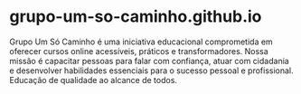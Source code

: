 # grupo-um-so-caminho.github.io
Grupo Um Só Caminho é uma iniciativa educacional comprometida em oferecer cursos online acessíveis, práticos e transformadores. Nossa missão é capacitar pessoas para falar com confiança, atuar com cidadania e desenvolver habilidades essenciais para o sucesso pessoal e profissional. Educação de qualidade ao alcance de todos.
